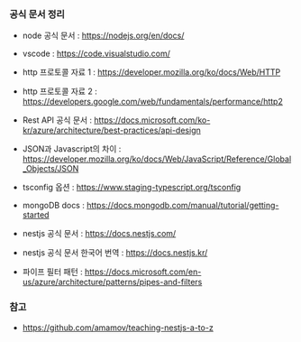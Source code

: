 ### 공식 문서 정리

- node 공식 문서 : https://nodejs.org/en/docs/

- vscode : https://code.visualstudio.com/

- http 프로토콜 자료 1 : https://developer.mozilla.org/ko/docs/Web/HTTP

- http 프로토콜 자료 2 : https://developers.google.com/web/fundamentals/performance/http2

- Rest API 공식 문서 : https://docs.microsoft.com/ko-kr/azure/architecture/best-practices/api-design

- JSON과 Javascript의 차이 : https://developer.mozilla.org/ko/docs/Web/JavaScript/Reference/Global_Objects/JSON

- tsconfig 옵션 : https://www.staging-typescript.org/tsconfig

- mongoDB docs : https://docs.mongodb.com/manual/tutorial/getting-started

- nestjs 공식 문서 : https://docs.nestjs.com/

- nestjs 공식 문서 한국어 번역 : https://docs.nestjs.kr/

- 파이프 필터 패턴 : https://docs.microsoft.com/en-us/azure/architecture/patterns/pipes-and-filters

### 참고

- https://github.com/amamov/teaching-nestjs-a-to-z
